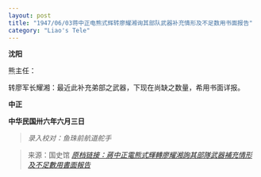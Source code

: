 ```yaml
---
layout: post
title: "1947/06/03蒋中正电熊式辉转廖耀湘询其部队武器补充情形及不足数用书面报告"
category: "Liao's Tele"
---
```




**沈阳**

熊主任：

转廖军长耀湘：最近此补充弟部之武器，下现在尚缺之数量，希用书面详报。

**中正**

**中华民国卅六年六月三日**



> *录入校对：鱼珠前航道舵手*

> 来源：国史馆 [*原档链接：蔣中正電熊式輝轉廖耀湘詢其部隊武器補充情形及不足數用書面報告*](https://ahonline.drnh.gov.tw/index.php?act=Display/image/5885987dQ=-F=c#e4l)
